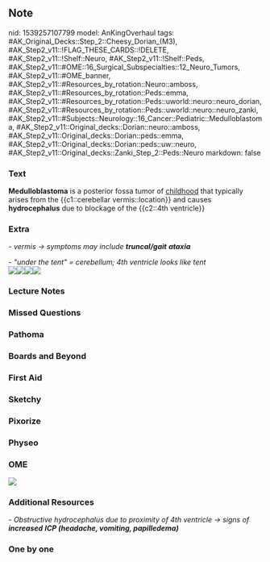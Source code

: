 ## Note
nid: 1539257107799
model: AnKingOverhaul
tags: #AK_Original_Decks::Step_2::Cheesy_Dorian_(M3), #AK_Step2_v11::!FLAG_THESE_CARDS::!DELETE, #AK_Step2_v11::!Shelf::Neuro, #AK_Step2_v11::!Shelf::Peds, #AK_Step2_v11::#OME::16_Surgical_Subspecialties::12_Neuro_Tumors, #AK_Step2_v11::#OME_banner, #AK_Step2_v11::#Resources_by_rotation::Neuro::amboss, #AK_Step2_v11::#Resources_by_rotation::Peds::emma, #AK_Step2_v11::#Resources_by_rotation::Peds::uworld::neuro::neuro_dorian, #AK_Step2_v11::#Resources_by_rotation::Peds::uworld::neuro::neuro_zanki, #AK_Step2_v11::#Subjects::Neurology::16_Cancer::Pediatric::Medulloblastoma, #AK_Step2_v11::Original_decks::Dorian::neuro::amboss, #AK_Step2_v11::Original_decks::Dorian::peds::emma, #AK_Step2_v11::Original_decks::Dorian::peds::uw::neuro, #AK_Step2_v11::Original_decks::Zanki_Step_2::Peds::Neuro
markdown: false

### Text
<b>Medulloblastoma</b> is a posterior fossa tumor of
<u>childhood</u> that typically arises from the {{c1::cerebellar
vermis::location}} and causes <b>hydrocephalus</b> due to blockage
of the {{c2::4th ventricle}}

### Extra
<i>- vermis → symptoms may include <b>truncal/gait</b>
<b>ataxia</b></i>
<div>
  <div>
    <i>- "under the tent" = cerebellum; 4th ventricle looks like
    tent</i>
  </div>
  <div>
    <img src="paste-55499567399166.jpg"><i><img src=
    "paste-198320114892801.jpg"><img src=
    "paste-1361856820150273.jpg"><img src=
    "paste-6964130556674049.jpg"></i>
  </div>
</div>

### Lecture Notes


### Missed Questions


### Pathoma


### Boards and Beyond


### First Aid


### Sketchy


### Pixorize


### Physeo


### OME
<div class="ome-widget">
  <a href="https://onlinemeded.org?ref=anki"><img src=
  "_OME_AnkiFlashcards_General_3.png"></a>
</div>

### Additional Resources
<i>- Obstructive hydrocephalus due to proximity of 4th ventricle →
signs of <b>increased</b> <b>ICP (headache, vomiting,
papilledema)</b></i>

### One by one

